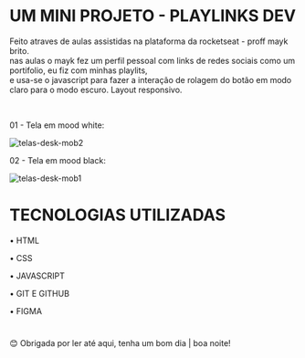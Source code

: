 <h1> UM MINI PROJETO - PLAYLINKS DEV </h1>
<p> Feito atraves de aulas assistidas na plataforma da rocketseat - proff mayk brito. <br>
nas aulas o mayk fez um perfil pessoal com links de redes sociais como um portifolio, eu fiz com minhas playlits, <br>
e usa-se o javascript para fazer a interação de rolagem do botão em modo claro para o modo escuro. Layout responsivo.</p>
<br>
<p> 01 - Tela em mood white: </p>

![telas-desk-mob2](https://github.com/julianemayara/playlinks-dev/assets/80775242/e5a9ebc6-87f1-426b-a43a-b7ac4638735f)

<p> 02 - Tela em mood black: </p>

![telas-desk-mob1](https://github.com/julianemayara/playlinks-dev/assets/80775242/aa63683d-e0c2-4931-9448-b2fa4d40401e)

<h1> TECNOLOGIAS UTILIZADAS </h1>
<p> • HTML </p>
<p> • CSS </p>
<p> • JAVASCRIPT </p>
<p> • GIT E GITHUB </p>
<p> • FIGMA </p>

<h1></h1>
<p> 😊 Obrigada por ler até aqui, tenha um bom dia | boa noite! </p>
